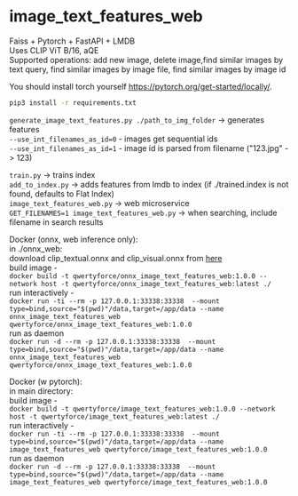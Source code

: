 # image_text_features_web
Faiss + Pytorch + FastAPI + LMDB <br>
Uses CLIP ViT B/16, aQE <br>
Supported operations: add new image, delete image,find similar images by text query, find similar images by image file, find similar images by image id <br>

You should install torch yourself https://pytorch.org/get-started/locally/.  
```bash
pip3 install -r requirements.txt
```

```generate_image_text_features.py ./path_to_img_folder``` -> generates features  
```--use_int_filenames_as_id=0``` - images get sequential ids  
```--use_int_filenames_as_id=1``` - image id is parsed from filename ("123.jpg" -> 123)   

```train.py``` -> trains index  
```add_to_index.py``` -> adds features from lmdb to index  (if ./trained.index is not found, defaults to Flat Index)  
```image_text_features_web.py``` -> web microservice  
```GET_FILENAMES=1 image_text_features_web.py``` -> when searching, include filename in search results  
  
Docker (onnx, web inference only):  
  in ./onnx_web:  
  download clip_textual.onnx and clip_visual.onnx from [here](https://github.com/qwertyforce/image_text_features_web/releases/tag/clip_models_0)  
  build image -   
  ```docker build -t qwertyforce/onnx_image_text_features_web:1.0.0 --network host -t qwertyforce/onnx_image_text_features_web:latest ./```   
  run interactively -    
  ```docker run -ti --rm -p 127.0.0.1:33338:33338  --mount type=bind,source="$(pwd)"/data,target=/app/data --name onnx_image_text_features_web qwertyforce/onnx_image_text_features_web:1.0.0```   
  run as daemon    
  ```docker run -d --rm -p 127.0.0.1:33338:33338  --mount type=bind,source="$(pwd)"/data,target=/app/data --name onnx_image_text_features_web qwertyforce/onnx_image_text_features_web:1.0.0```     
  
Docker (w pytorch):  
  in main directory:  
  build image -   
  ```docker build -t qwertyforce/image_text_features_web:1.0.0 --network host -t qwertyforce/image_text_features_web:latest ./```   
  run interactively -    
  ```docker run -ti --rm -p 127.0.0.1:33338:33338  --mount type=bind,source="$(pwd)"/data,target=/app/data --name image_text_features_web qwertyforce/image_text_features_web:1.0.0```   
  run as daemon    
  ```docker run -d --rm -p 127.0.0.1:33338:33338  --mount type=bind,source="$(pwd)"/data,target=/app/data --name image_text_features_web qwertyforce/image_text_features_web:1.0.0```     
